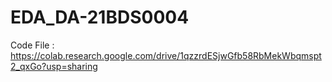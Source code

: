 # EDA_DA-21BDS0004

Code File : https://colab.research.google.com/drive/1qzzrdESjwGfb58RbMekWbqmspt2_qxGo?usp=sharing

